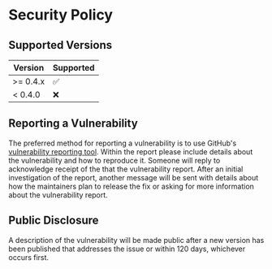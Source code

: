 # Security Policy

## Supported Versions

| Version  | Supported          |
|----------|--------------------|
| >= 0.4.x | :white_check_mark: |
| < 0.4.0  | :x:                |

## Reporting a Vulnerability

The preferred method for reporting a vulnerability is to use GitHub's
[vulnerability reporting tool][reporting]. Within the report please include details about the
vulnerability and how to reproduce it. Someone will reply to acknowledge receipt of the that the
vulnerability report. After an initial investigation of the report, another message will be sent
with details about how the maintainers plan to release the fix or asking for more information about
the vulnerability report.

## Public Disclosure

A description of the vulnerability will be made public after a new version has been published that
addresses the issue or within 120 days, whichever occurs first.

[reporting]: https://github.com/plannigan/hyper-bump-it/security/advisories/new
